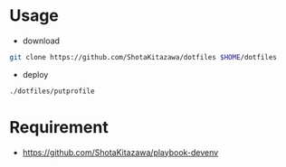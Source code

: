 # Usage

* download
```bash
git clone https://github.com/ShotaKitazawa/dotfiles $HOME/dotfiles
```

* deploy
```bash
./dotfiles/putprofile
```

# Requirement

* https://github.com/ShotaKitazawa/playbook-devenv

